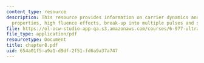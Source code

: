 ```yaml
---
content_type: resource
description: This resource provides information on carrier dynamics and saturation
  properties, high fluence effects, break-up into multiple pulses and summary.
file: https://ol-ocw-studio-app-qa.s3.amazonaws.com/courses/6-977-ultrafast-optics-spring-2005/654a01f5a9a1d9df2f51fd6a9a37a747_chapter8.pdf
file_type: application/pdf
resourcetype: Document
title: chapter8.pdf
uid: 654a01f5-a9a1-d9df-2f51-fd6a9a37a747
---
```

